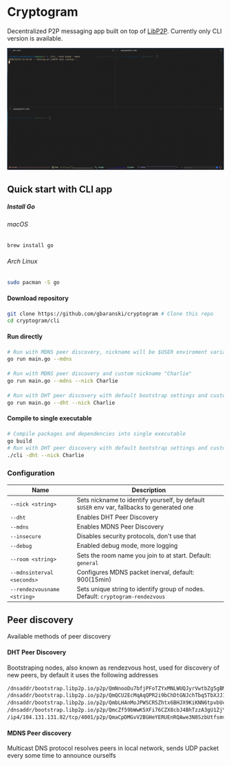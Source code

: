 # Cryptogram
Decentralized P2P messaging app built on top of [LibP2P](https://libp2p.io/). Currently only CLI version is available.

![CLI Showcase](docs/cli-showcase-1.gif)

## Quick start with CLI app
##### Install Go
###### macOS
```bash
brew install go
```
###### Arch Linux
```bash
sudo pacman -S go
```

#### Download repository

```bash
git clone https://github.com/gbaranski/cryptogram # Clone this repo
cd cryptogram/cli
```

#### Run directly
```bash
# Run with MDNS peer discovery, nickname will be $USER enviroment variable
go run main.go --mdns

# Run with MDNS peer discovery and custom nickname "Charlie"
go run main.go --mdns --nick Charlie 

# Run with DHT peer discovery with default bootstrap settings and custom nickname "Charlie"
go run main.go --dht --nick Charlie 
```

#### Compile to single executable
```bash
# Compile packages and dependencies into single executable
go build
# Run with DHT peer discovery with default bootstrap settings and custom nickname "Charlie"
./cli -dht --nick Charlie
```

### Configuration
| Name                        | Description                                                                                |
| --------------------------- | ------------------------------------------------------------------------------------------ |
| `--nick <string>`           | Sets nickname to identify yourself, by default `$USER` env var, fallbacks to generated one |
| `--dht`                     | Enables DHT Peer Discovery                                                                 |
| `--mdns`                    | Enables MDNS Peer Discovery                                                                |
| `--insecure`                | Disables security protocols, don't use that                                                |
| `--debug`                   | Enabled debug mode, more logging                                                           |
| `--room <string>`           | Sets the room name you join to at start. Default: `general`                                |
| `--mdnsinterval <seconds>`  | Configures MDNS packet inerval, default: 900(15min)                                        |
| `--rendezvousname <string>` | Sets unique string to identify group of nodes. Default: `cryptogram-rendezvous`            |


## Peer discovery

Available methods of peer discovery

#### DHT Peer Discovery 
Bootstraping nodes, also known as rendezvous host, used for discovery of new peers, by default it uses the following addresses
```bash
/dnsaddr/bootstrap.libp2p.io/p2p/QmNnooDu7bfjPFoTZYxMNLWUQJyrVwtbZg5gBMjTezGAJN
/dnsaddr/bootstrap.libp2p.io/p2p/QmQCU2EcMqAqQPR2i9bChDtGNJchTbq5TbXJJ16u19uLTa
/dnsaddr/bootstrap.libp2p.io/p2p/QmbLHAnMoJPWSCR5Zhtx6BHJX9KiKNN6tpvbUcqanj75Nb
/dnsaddr/bootstrap.libp2p.io/p2p/QmcZf59bWwK5XFi76CZX8cbJ4BhTzzA3gU1ZjYZcYW3dwt
/ip4/104.131.131.82/tcp/4001/p2p/QmaCpDMGvV2BGHeYERUEnRQAwe3N8SzbUtfsmvsqQLuvuJ # mars.i.ipfs.io
```

#### MDNS Peer discovery
Multicast DNS protocol resolves peers in local network, sends UDP packet every some time to announce ourselfs